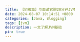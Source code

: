 ```yaml
---
title: 【初级篇】与面试官聊20分钟JVM
date: 2024-08-07 10:14:51 +0800
categories: [Java, Blogging]
tags: [jvm]
description: 一文了解JVM基础
pin: true
---
```

